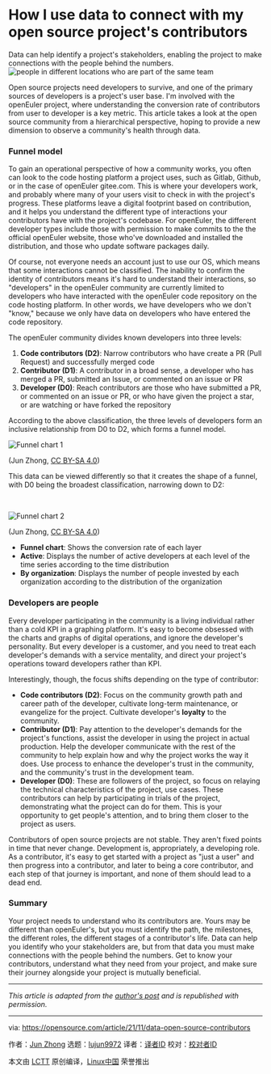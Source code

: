 [#]: subject: "How I use data to connect with my open source project's contributors"
[#]: via: "https://opensource.com/article/21/11/data-open-source-contributors"
[#]: author: "Jun Zhong https://opensource.com/users/zhongjun"
[#]: collector: "lujun9972"
[#]: translator: " "
[#]: reviewer: " "
[#]: publisher: " "
[#]: url: " "

How I use data to connect with my open source project's contributors
======
Data can help identify a project's stakeholders, enabling the project to
make connections with the people behind the numbers.
![people in different locations who are part of the same team][1]

Open source projects need developers to survive, and one of the primary sources of developers is a project's user base. I'm involved with the openEuler project, where understanding the conversion rate of contributors from user to developer is a key metric. This article takes a look at the open source community from a hierarchical perspective, hoping to provide a new dimension to observe a community's health through data.

### Funnel model

To gain an operational perspective of how a community works, you often can look to the code hosting platform a project uses, such as Gitlab, Github, or in the case of openEuler gitee.com. This is where your developers work, and probably where many of your users visit to check in with the project's progress. These platforms leave a digital footprint based on contribution, and it helps you understand the different type of interactions your contributors have with the project's codebase. For openEuler, the different developer types include those with permission to make commits to the the official openEuler website, those who've downloaded and installed the distribution, and those who update software packages daily.

Of course, not everyone needs an account just to use our OS, which means that some interactions cannot be classified. The inability to confirm the identity of contributors means it's hard to understand their interactions, so "developers" in the openEuler community are currently limited to developers who have interacted with the openEuler code repository on the code hosting platform. In other words, we have developers who we don't "know," because we only have data on developers who have entered the code repository.

The openEuler community divides known developers into three levels:

  1. **Code contributors (D2)**: Narrow contributors who have create a PR (Pull Request) and successfully merged code
  2. **Contributor (D1)**: A contributor in a broad sense, a developer who has merged a PR, submitted an Issue, or commented on an issue or PR
  3. **Developer (D0)**: Reach contributors are those who have submitted a PR, or commented on an issue or PR, or who have given the project a star, or are watching or have forked the repository



According to the above classification, the three levels of developers form an inclusive relationship from D0 to D2, which forms a funnel model.

![Funnel chart 1][2]

(Jun Zhong, [CC BY-SA 4.0][3])

This data can be viewed differently so that it creates the shape of a funnel, with D0 being the broadest classification, narrowing down to D2:

 

![Funnel chart 2][4]

(Jun Zhong, [CC BY-SA 4.0][3])

  * **Funnel chart**: Shows the conversion rate of each layer 
  * **Active**: Displays the number of active developers at each level of the time series according to the time distribution 
  * **By organization**: Displays the number of people invested by each organization according to the distribution of the organization



### Developers are people

Every developer participating in the community is a living individual rather than a cold KPI in a graphing platform. It's easy to become obsessed with the charts and graphs of digital operations, and ignore the developer's personality. But every developer is a customer, and you need to treat each developer's demands with a service mentality, and direct your project's operations toward developers rather than KPI.

Interestingly, though, the focus shifts depending on the type of contributor:

  * **Code contributors (D2)**: Focus on the community growth path and career path of the developer, cultivate long-term maintenance, or evangelize for the project. Cultivate developer's **loyalty** to the community.
  * **Contributor (D1)**: Pay attention to the developer's demands for the project's functions, assist the developer in using the project in actual production. Help the developer communicate with the rest of the community to help explain how and why the project works the way it does. Use process to enhance the developer's trust in the community, and the community's trust in the development team.
  * **Developer (D0)**: These are followers of the project, so focus on relaying the technical characteristics of the project, use cases. These contributors can help by participating in trials of the project, demonstrating what the project can do for them. This is your opportunity to get people's attention, and to bring them closer to the project as users.



Contributors of open source projects are not stable. They aren't fixed points in time that never change. Development is, appropriately, a developing role. As a contributor, it's easy to get started with a project as "just a user" and then progress into a contributor, and later to being a core contributor, and each step of that journey is important, and none of them should lead to a dead end.

### Summary

Your project needs to understand who its contributors are. Yours may be different than openEuler's, but you must identify the path, the milestones, the different roles, the different stages of a contributor's life. Data can help you identify who your stakeholders are, but from that data you must make connections with the people behind the numbers. Get to know your contributors, understand what they need from your project, and make sure their journey alongside your project is mutually beneficial.

* * *

_This article is adapted from the [author's post][5] and is republished with permission._

--------------------------------------------------------------------------------

via: https://opensource.com/article/21/11/data-open-source-contributors

作者：[Jun Zhong][a]
选题：[lujun9972][b]
译者：[译者ID](https://github.com/译者ID)
校对：[校对者ID](https://github.com/校对者ID)

本文由 [LCTT](https://github.com/LCTT/TranslateProject) 原创编译，[Linux中国](https://linux.cn/) 荣誉推出

[a]: https://opensource.com/users/zhongjun
[b]: https://github.com/lujun9972
[1]: https://opensource.com/sites/default/files/styles/image-full-size/public/lead-images/connection_people_team_collaboration.png?itok=0_vQT8xV (people in different locations who are part of the same team)
[2]: https://opensource.com/sites/default/files/uploads/2021-09-15-developer-level-01.png (Funnel chart 1)
[3]: https://creativecommons.org/licenses/by-sa/4.0/
[4]: https://opensource.com/sites/default/files/uploads/2021-09-15-developer-level-02.png (Funnel chart 2)
[5]: https://gitee.com/openeuler/website-v2/blob/master/web-ui/docs/en/blog/zhongjun/2021-09-15-developer-level.md
